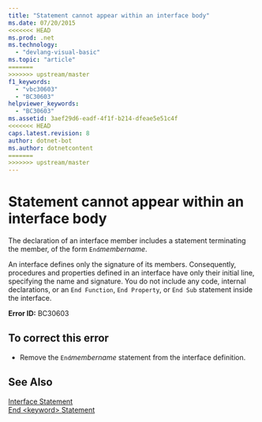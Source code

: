 ```yaml
---
title: "Statement cannot appear within an interface body"
ms.date: 07/20/2015
<<<<<<< HEAD
ms.prod: .net
ms.technology: 
  - "devlang-visual-basic"
ms.topic: "article"
=======
>>>>>>> upstream/master
f1_keywords: 
  - "vbc30603"
  - "BC30603"
helpviewer_keywords: 
  - "BC30603"
ms.assetid: 3aef29d6-eadf-4f1f-b214-dfeae5e51c4f
<<<<<<< HEAD
caps.latest.revision: 8
author: dotnet-bot
ms.author: dotnetcontent
=======
>>>>>>> upstream/master
---
```

# Statement cannot appear within an interface body
The declaration of an interface member includes a statement terminating the member, of the form `End`*membername*.  
  
 An interface defines only the signature of its members. Consequently, procedures and properties defined in an interface have only their initial line, specifying the name and signature. You do not include any code, internal declarations, or an `End Function`, `End Property`, or `End Sub` statement inside the interface.  
  
 **Error ID:** BC30603  
  
## To correct this error  
  
-   Remove the `End`*membername* statement from the interface definition.  
  
## See Also  
 [Interface Statement](../../visual-basic/language-reference/statements/interface-statement.md)  
 [End \<keyword> Statement](../../visual-basic/language-reference/statements/end-keyword-statement.md)
